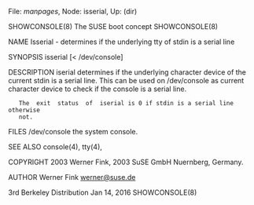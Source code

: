File: *manpages*,  Node: isserial,  Up: (dir)

SHOWCONSOLE(8)               The SUSE boot concept              SHOWCONSOLE(8)



NAME
       Isserial - determines if the underlying tty of stdin is a serial line

SYNOPSIS
       isserial [< /dev/console]

DESCRIPTION
       iserial  determines  if  the underlying character device of the current
       stdin is a serial line.  This can be used on  /dev/console  as  current
       character device to check if the console is a serial line.

       The  exit  status  of  iserial is 0 if stdin is a serial line otherwise
       not.

FILES
       /dev/console
              the system console.

SEE ALSO
       console(4), tty(4),

COPYRIGHT
       2003 Werner Fink, 2003 SuSE GmbH Nuernberg, Germany.

AUTHOR
       Werner Fink <werner@suse.de>



3rd Berkeley Distribution        Jan 14, 2016                   SHOWCONSOLE(8)
